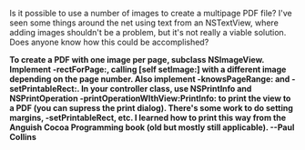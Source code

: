 

Is it possible to use a number of images to create a multipage PDF file? I've seen some things around the net using text from an NSTextView, where adding images shouldn't be a problem, but it's not really a viable solution. Does anyone know how this could be accomplished?

**To create a PDF with one image per page, subclass NSImageView. Implement -rectForPage:, calling [self setImage:] with a different image depending on the page number. Also implement -knowsPageRange: and -setPrintableRect:. In your controller class, use NSPrintInfo and NSPrintOperation -printOperationWIthView:PrintInfo: to print the view to a PDF (you can supress the print dialog). There's some work to do setting margins, -setPrintableRect, etc. I learned how to print this way from the Anguish Cocoa Programming book (old but mostly still applicable). --Paul Collins**

